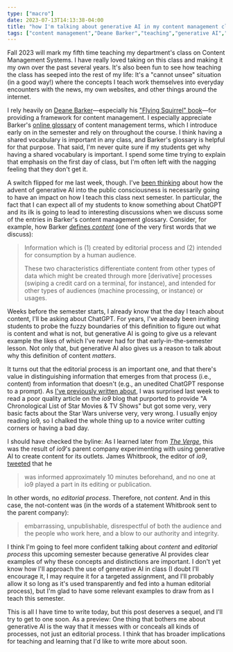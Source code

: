 ```yaml
---
type: ["macro"]
date: 2023-07-13T14:13:38-04:00
title: "how I'm talking about generative AI in my content management class"
tags: ["content management","Deane Barker","teaching","generative AI","ICT 302","definitions"]
---
```

Fall 2023 will mark my fifth time teaching my department's class on Content Management Systems. I have really loved taking on this class and making it my own over the past several years. It's also been fun to see how teaching the class has seeped into the rest of my life: It's a "cannot unsee" situation (in a good way!) where the concepts I teach work themselves into everyday encounters with the news, my own websites, and other things around the internet.

I rely heavily on [Deane Barker](https://deanebarker.net/)—especially his ["Flying Squirrel" book](https://flyingsquirrelbook.com/)—for providing a framework for content management. I especially appreciate Barker's [online glossary](https://flyingsquirrelbook.com/glossary/term/workflow/) of content management terms, which I introduce early on in the semester and rely on throughout the course. I think having a shared vocabulary is important in any class, and Barker's glossary is helpful for that purpose. That said, I'm never quite sure if my students get why having a shared vocabulary is important. I spend some time trying to explain that emphasis on the first day of class, but I'm often left with the nagging feeling that they don't get it. 

A switch flipped for me last week, though. I've [been thinking](https://spencergreenhalgh.com/work/2023-07-08-slowly-realizing/) about how the advent of generative AI into the public consciousness is necessarily going to have an impact on how I teach this class next semester. In particular, the fact that I can expect all of my students to know something about ChatGPT and its ilk is going to lead to interesting discussions when we discuss some of the entries in Barker's content management glossary. Consider, for example, how Barker [defines *content*](https://flyingsquirrelbook.com/glossary/term/content/) (one of the very first words that we discuss): 

> Information which is (1) created by editorial process and (2) intended for consumption by a human audience.
>
> These two characteristics differentiate content from other types of data which might be created through more [derivative] processes (swiping a credit card on a terminal, for instance), and intended for other types of audiences (machine processing, or instance) or usages.

Weeks before the semester starts, I already know that the day I teach about content, I'll be asking about ChatGPT. For years, I've already been inviting students to probe the fuzzy boundaries of this definition to figure out what is content and what is not, but generative AI is going to give us a relevant example the likes of which I've never had for that early-in-the-semester lesson. Not only that, but generative AI also gives us a reason to talk about why this definition of content *matters*. 

It turns out that the editorial process is an important one, and that there's value in distinguishing information that emerges from that process (i.e., content) from information that doesn't (e.g., an unedited ChatGPT response to a prompt). As [I've previously written about](https://spencergreenhalgh.com/communities/2023-07-08-i-read/), I was surprised last week to read a poor quality article on the *io9* blog that purported to provide "A Chronological List of Star Movies & TV Shows" but got some very, very basic facts about the Star Wars universe very, very wrong. I usually enjoy reading io9, so I chalked the whole thing up to a novice writer cutting corners or having a bad day.

I should have checked the byline: As I learned later from [*The Verge*](https://www.theverge.com/2023/7/8/23788162/gizmodo-g-o-media-ai-generated-articles-star-wars), this was the result of *io9*'s parent company experimenting with using generative AI to create content for its outlets. James Whitbrook, the editor of *io9*, [tweeted](https://twitter.com/Jwhitbrook/status/1676703614872502273) that he

>  was informed approximately 10 minutes beforehand, and no one at io9 played a part in its editing or publication.

In other words, no *editorial process*. Therefore, not *content*. And in this case, the not-content was (in the words of a statement Whitbrook sent to the parent company):

> embarrassing, unpublishable, disrespectful of both the audience and the people who work here, and a blow to our authority and integrity. 

I think I'm going to feel more confident talking about *content* and *editorial process* this upcoming semester because generative AI provides clear examples of why these concepts and distinctions are important. I don't yet know how I'll approach the use of generative AI in class (I doubt I'll encourage it, I may require it for a targeted assignment, and I'll probably allow it so long as it's used transparently and fed into a human editorial process), but I'm glad to have some relevant examples to draw from as I teach this semester.

This is all I have time to write today, but this post deserves a sequel, and I'll try to get to one soon. As a preview: One thing that bothers me about generative AI is the way that it messes with or conceals all kinds of processes, not just an editorial process. I think that has broader implications for teaching and learning that I'd like to write more about soon.
